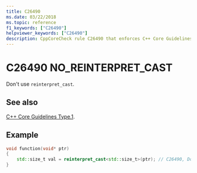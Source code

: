 ```yaml
---
title: C26490
ms.date: 03/22/2018
ms.topic: reference
f1_keywords: ["C26490"]
helpviewer_keywords: ["C26490"]
description: CppCoreCheck rule C26490 that enforces C++ Core Guidelines Type.1
---
```

# C26490 NO_REINTERPRET_CAST

Don't use `reinterpret_cast`.

## See also

[C++ Core Guidelines Type.1](https://github.com/isocpp/CppCoreGuidelines/blob/master/CppCoreGuidelines.md#SS-type).

## Example

```cpp
void function(void* ptr)
{
    std::size_t val = reinterpret_cast<std::size_t>(ptr); // C26490, Don't use reinterpret_cast
}
```
